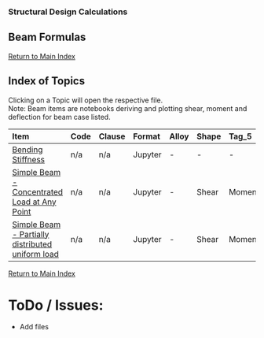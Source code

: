 ### Structural Design Calculations
## Beam Formulas


[Return to Main Index](../README.md)

## Index of Topics
Clicking on a Topic will open the respective file.  
Note: Beam items are notebooks deriving and plotting shear, moment and deflection for beam case listed.

| Item | Code | Clause | Format | Alloy | Shape | Tag_5 | Tag_6 | Tag_7 | Tag_8 |
| :--- | :--- | :--- | :--- | :--- | :--- | :--- | :--- | :--- | :--- |
| [Bending Stiffness](./Bending_Stiffness.ipynb) | n/a | n/a | Jupyter | - | - | - | - | - | - |
| [Simple Beam - Concentrated Load at Any Point](./Beam_1.1.ipynb) | n/a | n/a | Jupyter | - | Shear | Moment | Deflection | - | - |
| [Simple Beam - Partially distributed uniform load](./Beam_2.ipynb) | n/a | n/a | Jupyter | - | Shear | Moment | Deflection | - | - |

[Return to Main Index](../README.md)

# ToDo / Issues:
- Add files

